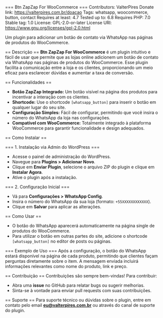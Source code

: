 === Btn ZapZap For WooCommerce ===
Contributors: ValterPires
Donate link: https://valterpires.com.br/doacao
Tags: whatsapp, woocommerce, button, contact
Requires at least: 4.7
Tested up to: 6.8
Requires PHP: 7.0
Stable tag: 1.0
License: GPL-2.0-or-later
License URI: https://www.gnu.org/licenses/gpl-2.0.html

Um plugin para adicionar um botão de contato via WhatsApp nas páginas de produtos do WooCommerce.

== Descrição ==
**Btn ZapZap For WooCommerce** é um plugin intuitivo e fácil de usar que permite que as lojas online adicionem um botão de contato via WhatsApp nas páginas de produtos do WooCommerce. Esse plugin facilita a comunicação entre a loja e os clientes, proporcionando um meio eficaz para esclarecer dúvidas e aumentar a taxa de conversão.

== Funcionalidades ==
- **Botão ZapZap Integrado:** Um botão visível na página dos produtos para incentivar a interação com os clientes.
- **Shortcode:** Use o shortcode `[whatsapp_button]` para inserir o botão em qualquer lugar do seu site.
- **Configuração Simples:** Fácil de configurar, permitindo que você insira o número do WhatsApp da loja nas configurações.
- **Compatível com WooCommerce:** Totalmente integrado à plataforma WooCommerce para garantir funcionalidade e design adequados.

== Como Instalar ==

=== 1. Instalação via Admin do WordPress ===
- Acesse o painel de administração do WordPress.
- Navegue para **Plugins > Adicionar Novo**.
- Clique em **Enviar Plugin**, selecione o arquivo ZIP do plugin e clique em **Instalar Agora**.
- Ative o plugin após a instalação.

=== 2. Configuração Inicial ===
- Vá para **Configurações > WhatsApp Config**.
- Insira o número do WhatsApp da sua loja (formato: `+55XXXXXXXXXXXX`).
- Clique em **Salvar** para aplicar as alterações.

== Como Usar ==
- O botão do WhatsApp aparecerá automaticamente na página single de produtos do WooCommerce.
- Para utilizar o botão em outras partes do site, adicione o shortcode `[whatsapp_button]` no editor de posts ou páginas.

=== Exemplo de Uso ===
Após a configuração, o botão do WhatsApp estará disponível na página de cada produto, permitindo que clientes façam perguntas diretamente sobre o item. A mensagem enviada incluirá informações relevantes como nome do produto, link e preço.

== Contribuição ==
Contribuições são sempre bem-vindas! Para contribuir:
- Abra uma **issue** no GitHub para relatar bugs ou sugerir melhorias.
- Sinta-se à vontade para enviar pull requests com suas contribuições.

== Suporte ==
Para suporte técnico ou dúvidas sobre o plugin, entre em contato pelo email **eu@valterpires.com.br** ou através do canal de suporte do plugin.
